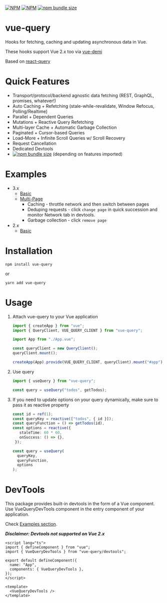 [![NPM](https://img.shields.io/npm/v/vue-query)](https://www.npmjs.com/package/vue-query)
[![NPM](https://img.shields.io/npm/l/vue-query)](https://github.com/DamianOsipiuk/vue-query/blob/main/LICENSE)
[![npm bundle size](https://img.shields.io/bundlephobia/minzip/vue-react-query)](https://bundlephobia.com/result?p=vue-query)

# vue-query

Hooks for fetching, caching and updating asynchronous data in Vue.

These hooks support Vue 2.x too via [vue-demi](https://github.com/vueuse/vue-demi)

Based on [react-query](https://github.com/tannerlinsley/react-query)

# Quick Features

- Transport/protocol/backend agnostic data fetching (REST, GraphQL, promises, whatever!)
- Auto Caching + Refetching (stale-while-revalidate, Window Refocus, Polling/Realtime)
- Parallel + Dependent Queries
- Mutations + Reactive Query Refetching
- Multi-layer Cache + Automatic Garbage Collection
- Paginated + Cursor-based Queries
- Load-More + Infinite Scroll Queries w/ Scroll Recovery
- Request Cancellation
- Dedicated Devtools
- [![npm bundle size](https://img.shields.io/bundlephobia/minzip/vue-react-query)](https://bundlephobia.com/result?p=vue-query) (depending on features imported)

# Examples

- 3.x
  - [Basic](https://github.com/DamianOsipiuk/vue-query/tree/main/examples/basic)
  - [Multi-Page](https://github.com/DamianOsipiuk/vue-query/tree/main/examples/multi-page)
    - Caching - throttle network and then switch between pages
    - Deduping requests - click `change page` in quick succession and monitor Network tab in devtools.
    - Garbage collection - click `remove page`
- 2.x
  - [Basic](https://github.com/DamianOsipiuk/vue-query/tree/main/examples/basic-vue-2.x)

# Installation

```
npm install vue-query
```

or

```
yarn add vue-query
```

# Usage

1. Attach vue-query to your Vue application

   ```ts
   import { createApp } from "vue";
   import { QueryClient, VUE_QUERY_CLIENT } from "vue-query";

   import App from "./App.vue";

   const queryClient = new QueryClient();
   queryClient.mount();

   createApp(App).provide(VUE_QUERY_CLIENT, queryClient).mount("#app");
   ```

2. Use query

   ```ts
   import { useQuery } from "vue-query";

   const query = useQuery("todos", getTodos);
   ```

3. If you need to update options on your query dynamically, make sure to pass it as reactive property

   ```ts
   const id = ref(1);
   const queryKey = reactive(["todos", { id }]);
   const queryFunction = () => getTodos(id),
   const options = reactive({
      staleTime: 60 * 60,
      onSuccess: () => {},
    });

   const query = useQuery(
     queryKey,
     queryFunction,
     options
   );
   ```

# DevTools

This package provides built-in devtools in the form of a Vue component.  
Use VueQueryDevTools component in the entry component of your application.

Check [Examples section](#examples).

**_Disclaimer: Devtools not supported on Vue 2.x_**

```vue
<script lang="ts">
import { defineComponent } from "vue";
import { VueQueryDevTools } from "vue-query/devtools";

export default defineComponent({
  name: "App",
  components: { VueQueryDevTools },
});
</script>

<template>
  <VueQueryDevTools />
</template>

```
